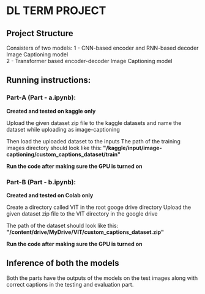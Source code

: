 # DL TERM PROJECT

## Project Structure
Consisters of two models:
1 - CNN-based encoder and RNN-based decoder Image Captioning model<br />
2 - Transformer based encoder-decoder Image Captioning model<br />

## Running instructions:

### Part-A (Part - a.ipynb):

**Created and tested on kaggle only**

Upload the given dataset zip file to the kaggle datasets and name the dataset while uploading as image-captioning

Then load the uploaded dataset to the inputs
The path of the training images directory should look like this:
    **"/kaggle/input/image-captioning/custom_captions_dataset/train"**

**Run the code after making sure the GPU is turned on**



### Part-B (Part - b.ipynb):

**Created and tested on Colab only**

Create a directory called VIT in the root googe drive directory
Upload the given dataset zip file to the VIT directory in the google drive

The path of the dataset should look like this:
    **"/content/drive/MyDrive/VIT/custom_captions_dataset.zip"**


**Run the code after making sure the GPU is turned on**



## Inference of both the models

Both the parts have the outputs of the models on the test images along with correct captions in the testing and evaluation part.
